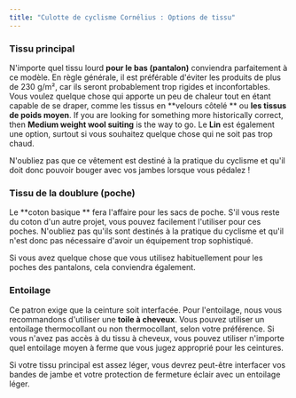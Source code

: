 ```yaml
---
title: "Culotte de cyclisme Cornélius : Options de tissu"
---
```


### Tissu principal

N'importe quel tissu lourd **pour le bas (pantalon)** conviendra parfaitement à ce modèle. En règle générale, il est préférable d'éviter les produits de plus de 230 g/m², car ils seront probablement trop rigides et inconfortables. Vous voulez quelque chose qui apporte un peu de chaleur tout en étant capable de se draper, comme les tissus en **velours côtelé ** ou **les tissus de poids moyen**. If you are looking for something more historically correct, then **Medium weight wool suiting** is the way to go. Le **Lin** est également une option, surtout si vous souhaitez quelque chose qui ne soit pas trop chaud.

<Note>

N'oubliez pas que ce vêtement est destiné à la pratique du cyclisme et qu'il doit donc pouvoir bouger avec vos jambes lorsque vous pédalez !

</Note>

### Tissu de la doublure (poche)

Le **coton basique ** fera l'affaire pour les sacs de poche. S'il vous reste du coton d'un autre projet, vous pouvez facilement l'utiliser pour ces poches. N'oubliez pas qu'ils sont destinés à la pratique du cyclisme et qu'il n'est donc pas nécessaire d'avoir un équipement trop sophistiqué.

<Note>

Si vous avez quelque chose que vous utilisez habituellement pour les poches des pantalons, cela conviendra également.

</Note>

### Entoilage

Ce patron exige que la ceinture soit interfacée. Pour l'entoilage, nous vous recommandons d'utiliser une **toile à cheveux**. Vous pouvez utiliser un entoilage thermocollant ou non thermocollant, selon votre préférence. Si vous n'avez pas accès à du tissu à cheveux, vous pouvez utiliser n'importe quel entoilage moyen à ferme que vous jugez approprié pour les ceintures.

<Note>

Si votre tissu principal est assez léger, vous devrez peut-être interfacer vos bandes de jambe et votre protection de fermeture éclair avec un entoilage léger.

</Note>
